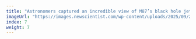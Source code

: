 ```yaml
---
title: "Astronomers captured an incredible view of M87’s black hole jet"
imageUrl: "https://images.newscientist.com/wp-content/uploads/2025/09/29163008/SEI_268200574.jpg?width=788"
index: 7
weight: 7
---
```

